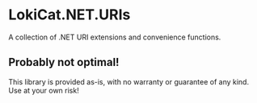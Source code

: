 # LokiCat.NET.URIs
A collection of .NET URI extensions and convenience functions.

## Probably not optimal!
This library is provided as-is, with no warranty or guarantee of any kind. Use at your own risk!